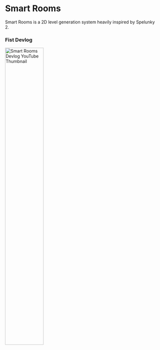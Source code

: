 # Smart Rooms
Smart Rooms is a 2D level generation system heavily inspired by Spelunky 2.

### Fist Devlog
<a href="[link address](https://www.youtube.com/watch?v=IIWuRC93MzQ)">
<img alt="Smart Rooms Devlog YouTube Thumbnail" src="https://github-production-user-asset-6210df.s3.amazonaws.com/48858230/246678495-23ec7e93-19bf-4f85-8db5-9420d336c265.png"  width="50%" height="50%">
</a>
